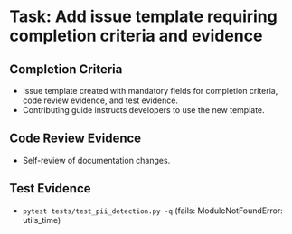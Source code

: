 # Task: Add issue template requiring completion criteria and evidence

## Completion Criteria
- Issue template created with mandatory fields for completion criteria, code review evidence, and test evidence.
- Contributing guide instructs developers to use the new template.

## Code Review Evidence
- Self-review of documentation changes.

## Test Evidence
- `pytest tests/test_pii_detection.py -q` (fails: ModuleNotFoundError: utils_time)
